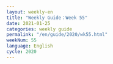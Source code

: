 ```yaml
---
layout: weekly-en
title: "Weekly Guide：Week 55"
date: 2021-01-25
categories: weekly guide
permalink: "/en/guide/2020/wk55.html"
weekNum: 55
language: English
cycle: 2020
---
```

